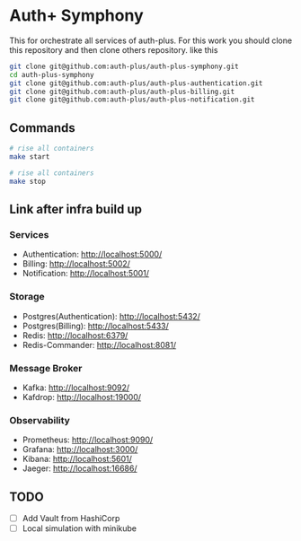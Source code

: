# Auth+ Symphony

This for orchestrate all services of auth-plus. For this work you should clone this repository and then clone others repository. like this

```bash
git clone git@github.com:auth-plus/auth-plus-symphony.git
cd auth-plus-symphony
git clone git@github.com:auth-plus/auth-plus-authentication.git
git clone git@github.com:auth-plus/auth-plus-billing.git
git clone git@github.com:auth-plus/auth-plus-notification.git
```

## Commands

```bash
# rise all containers
make start

# rise all containers
make stop
```

## Link after infra build up

### Services

- Authentication: <http://localhost:5000/>
- Billing: <http://localhost:5002/>
- Notification: <http://localhost:5001/>

### Storage

- Postgres(Authentication): <http://localhost:5432/>
- Postgres(Billing): <http://localhost:5433/>
- Redis: <http://localhost:6379/>
- Redis-Commander: <http://localhost:8081/>

### Message Broker

- Kafka: <http://localhost:9092/>
- Kafdrop: <http://localhost:19000/>

### Observability

- Prometheus: <http://localhost:9090/>
- Grafana: <http://localhost:3000/>
- Kibana: <http://localhost:5601/>
- Jaeger: <http://localhost:16686/>

## TODO

- [ ] Add Vault from HashiCorp
- [ ] Local simulation with minikube
